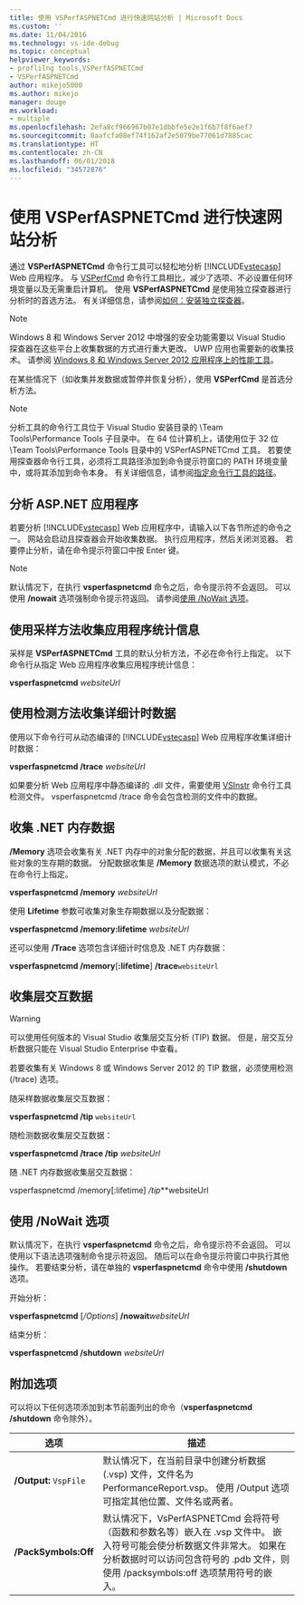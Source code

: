 ```yaml
---
title: 使用 VSPerfASPNETCmd 进行快速网站分析 | Microsoft Docs
ms.custom: ''
ms.date: 11/04/2016
ms.technology: vs-ide-debug
ms.topic: conceptual
helpviewer_keywords:
- proflilng tools,VSPerfASPNETCmd
- VSPerfASPNETCmd
author: mikejo5000
ms.author: mikejo
manager: douge
ms.workload:
- multiple
ms.openlocfilehash: 2efa8cf966967b07e1dbbfe5e2e1f6b7f8f6aef7
ms.sourcegitcommit: 0aafcfa08ef74f162af2e5079be77061d7885cac
ms.translationtype: HT
ms.contentlocale: zh-CN
ms.lasthandoff: 06/01/2018
ms.locfileid: "34572876"
---
```

# <a name="rapid-web-site-profiling-with-vsperfaspnetcmd"></a>使用 VSPerfASPNETCmd 进行快速网站分析

通过 **VSPerfASPNETCmd** 命令行工具可以轻松地分析 [!INCLUDE[vstecasp](../code-quality/includes/vstecasp_md.md)] Web 应用程序。 与 [VSPerfCmd](../profiling/vsperfcmd.md) 命令行工具相比，减少了选项、不必设置任何环境变量以及无需重启计算机。 使用 **VSPerfASPNETCmd** 是使用独立探查器进行分析时的首选方法。 有关详细信息，请参阅[如何：安装独立探查器](../profiling/how-to-install-the-stand-alone-profiler.md)。

> [!NOTE]
> Windows 8 和 Windows Server 2012 中增强的安全功能需要以 Visual Studio 探查器在这些平台上收集数据的方式进行重大更改。 UWP 应用也需要新的收集技术。 请参阅 [Windows 8 和 Windows Server 2012 应用程序上的性能工具](../profiling/performance-tools-on-windows-8-and-windows-server-2012-applications.md)。

 在某些情况下（如收集并发数据或暂停并恢复分析），使用 **VSPerfCmd** 是首选分析方法。

> [!NOTE]
> 分析工具的命令行工具位于 Visual Studio 安装目录的 \Team Tools\Performance Tools 子目录中。 在 64 位计算机上，请使用位于 32 位 \Team Tools\Performance Tools 目录中的 VSPerfASPNETCmd 工具。 若要使用探查器命令行工具，必须将工具路径添加到命令提示符窗口的 PATH 环境变量中，或将其添加到命令本身。 有关详细信息，请参阅[指定命令行工具的路径](../profiling/specifying-the-path-to-profiling-tools-command-line-tools.md)。

## <a name="profiling-an-aspnet-application"></a>分析 ASP.NET 应用程序

若要分析 [!INCLUDE[vstecasp](../code-quality/includes/vstecasp_md.md)] Web 应用程序中，请输入以下各节所述的命令之一。 网站会启动且探查器会开始收集数据。 执行应用程序，然后关闭浏览器。 若要停止分析，请在命令提示符窗口中按 Enter 键。

> [!NOTE]
> 默认情况下，在执行 **vsperfaspnetcmd** 命令之后，命令提示符不会返回。 可以使用 **/nowait** 选项强制命令提示符返回。 请参阅[使用 /NoWait 选项](#UsingNoWait)。

## <a name="to-collect-application-statistics-by-using-the-sampling-method"></a>使用采样方法收集应用程序统计信息
 采样是 **VSPerfASPNETCmd** 工具的默认分析方法，不必在命令行上指定。 以下命令行从指定 Web 应用程序收集应用程序统计信息：

 **vsperfaspnetcmd**  *websiteUrl*

## <a name="to-collect-detailed-timing-data-by-using-the-instrumentation-method"></a>使用检测方法收集详细计时数据

使用以下命令行可从动态编译的 [!INCLUDE[vstecasp](../code-quality/includes/vstecasp_md.md)] Web 应用程序收集详细计时数据：

**vsperfaspnetcmd /trace**  *websiteUrl*

如果要分析 Web 应用程序中静态编译的 .dll 文件，需要使用 [VSInstr](../profiling/vsinstr.md) 命令行工具检测文件。 vsperfaspnetcmd /trace 命令会包含检测的文件中的数据。

## <a name="to-collect-net-memory-data"></a>收集 .NET 内存数据

**/Memory** 选项会收集有关 .NET 内存中的对象分配的数据，并且可以收集有关这些对象的生存期的数据。 分配数据收集是 **/Memory** 数据选项的默认模式，不必在命令行上指定。

 **vsperfaspnetcmd /memory** *websiteUrl*

 使用 **Lifetime** 参数可收集对象生存期数据以及分配数据：

 **vsperfaspnetcmd /memory:lifetime** *websiteUrl*

 还可以使用 **/Trace** 选项包含详细计时信息及 .NET 内存数据：

 **vsperfaspnetcmd /memory**[**:lifetime**] **/trace**`websiteUrl`

## <a name="to-collect-tier-interaction-data"></a>收集层交互数据

> [!WARNING]
> 可以使用任何版本的 Visual Studio 收集层交互分析 (TIP) 数据。 但是，层交互分析数据只能在 Visual Studio Enterprise 中查看。
>
> 若要收集有关 Windows 8 或 Windows Server 2012 的 TIP 数据，必须使用检测 (/trace) 选项。

随采样数据收集层交互数据：

**vsperfaspnetcmd /tip** `websiteUrl`

随检测数据收集层交互数据：

**vsperfaspnetcmd /trace /tip** *websiteUrl*

随 .NET 内存数据收集层交互数据：

vsperfaspnetcmd /memory[:lifetime] */tip***websiteUrl

## <a name="UsingNoWait"></a> 使用 /NoWait 选项

默认情况下，在执行 **vsperfaspnetcmd** 命令之后，命令提示符不会返回。 可以使用以下语法选项强制命令提示符返回。 随后可以在命令提示符窗口中执行其他操作。 若要结束分析，请在单独的 **vsperfaspnetcmd** 命令中使用 **/shutdown** 选项。

开始分析：

**vsperfaspnetcmd** [*/Options*] **/nowait***websiteUrl*

结束分析：

**vsperfaspnetcmd /shutdown** *websiteUrl*

## <a name="additional-options"></a>附加选项

可以将以下任何选项添加到本节前面列出的命令（**vsperfaspnetcmd /shutdown** 命令除外）。

|选项|描述|
|------------|-----------------|
|**/Output:** `VspFile`|默认情况下，在当前目录中创建分析数据 (.vsp) 文件，文件名为 PerformanceReport.vsp。 使用 /Output 选项可指定其他位置、文件名或两者。|
|**/PackSymbols:Off**|默认情况下，VsPerfASPNETCmd 会将符号（函数和参数名等）嵌入在 .vsp 文件中。 嵌入符号可能会使分析数据文件非常大。 如果在分析数据时可以访问包含符号的 .pdb 文件，则使用 /packsymbols:off 选项禁用符号的嵌入。|
